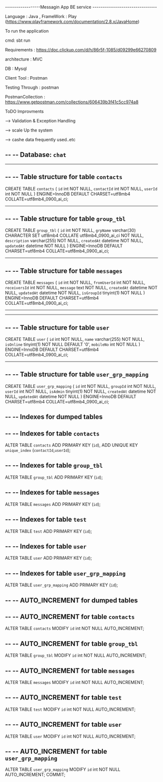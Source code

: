 ------------------Messagin App BE service ---------------------------------


Language : Java , FrameWork : Play (https://www.playframework.com/documentation/2.8.x/JavaHome)

To run the application 

cmd: sbt run

Requirements : https://doc.clickup.com/d/h/86r5f-1085/d09299e66270809

architecture : MVC

DB : Mysql

Client Tool : Postman

Testing Through : postman 

PostmanCollection : https://www.getpostman.com/collections/606439b3f41c5cc974a8



ToDO Improvments 

--> Validation & Exception Handling

--> scale Up the system

--> cashe data frequently used..etc


--
-- Database: `chat`
--

-- --------------------------------------------------------

--
-- Table structure for table `contacts`
--

CREATE TABLE `contacts` (
  `id` int NOT NULL,
  `contactId` int NOT NULL,
  `userId` int NOT NULL
) ENGINE=InnoDB DEFAULT CHARSET=utf8mb4 COLLATE=utf8mb4_0900_ai_ci;

-- --------------------------------------------------------

--
-- Table structure for table `group_tbl`
--

CREATE TABLE `group_tbl` (
  `id` int NOT NULL,
  `grpName` varchar(30) CHARACTER SET utf8mb4 COLLATE utf8mb4_0900_ai_ci NOT NULL,
  `description` varchar(255) NOT NULL,
  `createdAt` datetime NOT NULL,
  `updatedAt` datetime NOT NULL
) ENGINE=InnoDB DEFAULT CHARSET=utf8mb4 COLLATE=utf8mb4_0900_ai_ci;

-- --------------------------------------------------------

--
-- Table structure for table `messages`
--

CREATE TABLE `messages` (
  `id` int NOT NULL,
  `fromUserId` int NOT NULL,
  `receiversId` int NOT NULL,
  `message` text NOT NULL,
  `createdAt` datetime NOT NULL,
  `updatedAt` datetime NOT NULL,
  `isGroupId` tinyint(1) NOT NULL
) ENGINE=InnoDB DEFAULT CHARSET=utf8mb4 COLLATE=utf8mb4_0900_ai_ci;

-- --------------------------------------------------------

-- --------------------------------------------------------

--
-- Table structure for table `user`
--

CREATE TABLE `user` (
  `id` int NOT NULL,
  `name` varchar(255) NOT NULL,
  `isOnline` tinyint(1) NOT NULL DEFAULT '0',
  `mobileNo` int NOT NULL
) ENGINE=InnoDB DEFAULT CHARSET=utf8mb4 COLLATE=utf8mb4_0900_ai_ci;

-- --------------------------------------------------------

--
-- Table structure for table `user_grp_mapping`
--

CREATE TABLE `user_grp_mapping` (
  `id` int NOT NULL,
  `groupId` int NOT NULL,
  `userId` int NOT NULL,
  `isAdmin` tinyint(1) NOT NULL,
  `createdAt` datetime NOT NULL,
  `updatedAt` datetime NOT NULL
) ENGINE=InnoDB DEFAULT CHARSET=utf8mb4 COLLATE=utf8mb4_0900_ai_ci;

--
-- Indexes for dumped tables
--

--
-- Indexes for table `contacts`
--
ALTER TABLE `contacts`
  ADD PRIMARY KEY (`id`),
  ADD UNIQUE KEY `unique_index` (`contactId`,`userId`);

--
-- Indexes for table `group_tbl`
--
ALTER TABLE `group_tbl`
  ADD PRIMARY KEY (`id`);

--
-- Indexes for table `messages`
--
ALTER TABLE `messages`
  ADD PRIMARY KEY (`id`);

--
-- Indexes for table `test`
--
ALTER TABLE `test`
  ADD PRIMARY KEY (`id`);

--
-- Indexes for table `user`
--
ALTER TABLE `user`
  ADD PRIMARY KEY (`id`);

--
-- Indexes for table `user_grp_mapping`
--
ALTER TABLE `user_grp_mapping`
  ADD PRIMARY KEY (`id`);

--
-- AUTO_INCREMENT for dumped tables
--

--
-- AUTO_INCREMENT for table `contacts`
--
ALTER TABLE `contacts`
  MODIFY `id` int NOT NULL AUTO_INCREMENT;

--
-- AUTO_INCREMENT for table `group_tbl`
--
ALTER TABLE `group_tbl`
  MODIFY `id` int NOT NULL AUTO_INCREMENT;

--
-- AUTO_INCREMENT for table `messages`
--
ALTER TABLE `messages`
  MODIFY `id` int NOT NULL AUTO_INCREMENT;

--
-- AUTO_INCREMENT for table `test`
--
ALTER TABLE `test`
  MODIFY `id` int NOT NULL AUTO_INCREMENT;

--
-- AUTO_INCREMENT for table `user`
--
ALTER TABLE `user`
  MODIFY `id` int NOT NULL AUTO_INCREMENT;

--
-- AUTO_INCREMENT for table `user_grp_mapping`
--
ALTER TABLE `user_grp_mapping`
  MODIFY `id` int NOT NULL AUTO_INCREMENT;
COMMIT;







